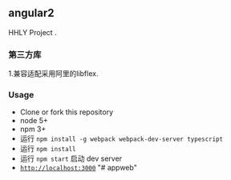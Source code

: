 ## angular2

HHLY Project .


### 第三方库
1.兼容适配采用阿里的libflex.

### Usage
- Clone or fork this repository
- node 5+
- npm 3+
- 运行 `npm install -g webpack webpack-dev-server typescript` 
- 运行 `npm install` 
- 运行 `npm start` 启动 dev server
- [`http://localhost:3000`](http://localhost:3000)
"# appweb" 
